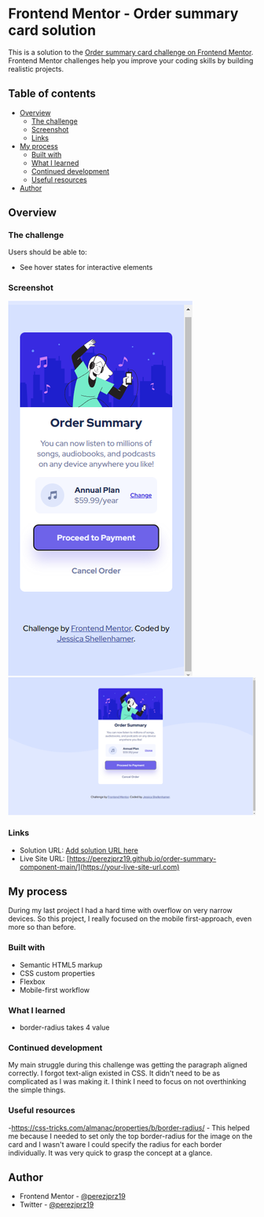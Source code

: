 # Frontend Mentor - Order summary card solution

This is a solution to the [Order summary card challenge on Frontend Mentor](https://www.frontendmentor.io/challenges/order-summary-component-QlPmajDUj). Frontend Mentor challenges help you improve your coding skills by building realistic projects.

## Table of contents

- [Overview](#overview)
  - [The challenge](#the-challenge)
  - [Screenshot](#screenshot)
  - [Links](#links)
- [My process](#my-process)
  - [Built with](#built-with)
  - [What I learned](#what-i-learned)
  - [Continued development](#continued-development)
  - [Useful resources](#useful-resources)
- [Author](#author)

## Overview

### The challenge

Users should be able to:

- See hover states for interactive elements

### Screenshot

![](./images/order-summary-375px.png)
![](./images/order-summary-1440px.png)

### Links

- Solution URL: [Add solution URL here](https://your-solution-url.com)
- Live Site URL: [https://perezjprz19.github.io/order-summary-component-main/](https://your-live-site-url.com)

## My process

During my last project I had a hard time with overflow on very narrow devices. So this project, I
really focused on the mobile first-approach, even more so than before.

### Built with

- Semantic HTML5 markup
- CSS custom properties
- Flexbox
- Mobile-first workflow

### What I learned

<ul>
  <li> border-radius takes 4 value </li>
</ul>

### Continued development

My main struggle during this challenge was getting the paragraph aligned correctly. I forgot text-align existed in CSS. It didn't need to be as complicated as I was making it. I think I need to focus on not overthinking the simple things.

### Useful resources

-https://css-tricks.com/almanac/properties/b/border-radius/ - This helped me because I needed to set only the top border-radius for the image on the card and I wasn't aware I could specify the radius for each border individually. It was very quick to grasp the concept at a glance.

## Author

- Frontend Mentor - [@perezjprz19](https://www.frontendmentor.io/profile/perezjprz19)
- Twitter - [@perezjprz19](https://www.twitter.com/perezjprz19)
